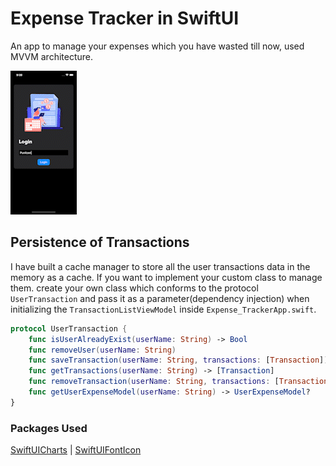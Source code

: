 # Expense Tracker in SwiftUI
An app to manage your expenses which you have wasted till now, used MVVM architecture.

![gitDemo](hehe.gif)

## Persistence of Transactions
I have built a cache manager to store all the user transactions data in the memory as a cache. If you want to implement your custom class to manage them.
create your own class which conforms to the protocol `UserTransaction` and pass it as a parameter(dependency injection) when initializing the `TransactionListViewModel` inside `Expense_TrackerApp.swift`.

```Swift
protocol UserTransaction {
    func isUserAlreadyExist(userName: String) -> Bool
    func removeUser(userName: String)
    func saveTransaction(userName: String, transactions: [Transaction])
    func getTransactions(userName: String) -> [Transaction]
    func removeTransaction(userName: String, transactions: [Transaction])
    func getUserExpenseModel(userName: String) -> UserExpenseModel?
}
```

### Packages Used
[SwiftUICharts](https://github.com/willdale/SwiftUICharts) | [SwiftUIFontIcon](https://github.com/huybuidac/SwiftUIFontIcon)
